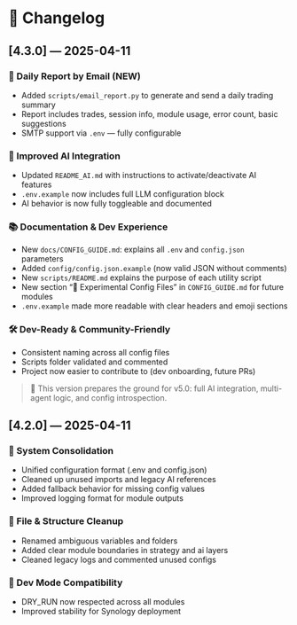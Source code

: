 # 📜 Changelog

## [4.3.0] — 2025-04-11

### 💌 Daily Report by Email (NEW)

- Added `scripts/email_report.py` to generate and send a daily trading summary
- Report includes trades, session info, module usage, error count, basic suggestions
- SMTP support via `.env` — fully configurable

### 🧠 Improved AI Integration

- Updated `README_AI.md` with instructions to activate/deactivate AI features
- `.env.example` now includes full LLM configuration block
- AI behavior is now fully toggleable and documented

### 📚 Documentation & Dev Experience

- New `docs/CONFIG_GUIDE.md`: explains all `.env` and `config.json` parameters
- Added `config/config.json.example` (now valid JSON without comments)
- New `scripts/README.md` explains the purpose of each utility script
- New section “🧪 Experimental Config Files” in `CONFIG_GUIDE.md` for future modules
- `.env.example` made more readable with clear headers and emoji sections

### 🛠 Dev-Ready & Community-Friendly

- Consistent naming across all config files
- Scripts folder validated and commented
- Project now easier to contribute to (dev onboarding, future PRs)

> 🧠 This version prepares the ground for v5.0: full AI integration, multi-agent logic, and config introspection.

## [4.2.0] — 2025-04-11

### 🔧 System Consolidation

- Unified configuration format (.env and config.json)
- Cleaned up unused imports and legacy AI references
- Added fallback behavior for missing config values
- Improved logging format for module outputs

### 📁 File & Structure Cleanup

- Renamed ambiguous variables and folders
- Added clear module boundaries in strategy and ai layers
- Cleaned legacy logs and commented unused configs

### 🧪 Dev Mode Compatibility

- DRY_RUN now respected across all modules
- Improved stability for Synology deployment
